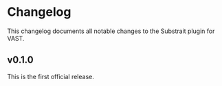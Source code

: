 # Changelog

This changelog documents all notable changes to the Substrait plugin for VAST.

## v0.1.0

This is the first official release.
